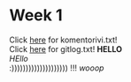 # Week 1    
Click [here](https://github.com/maizzuu/ot-harjoitustyo/blob/master/laskarit/viikko1/komentorivi.txt) for komentorivi.txt!  
Click [here](https://github.com/maizzuu/ot-harjoitustyo/blob/master/laskarit/viikko1/gitlog.txt) for gitlog.txt!
**HELLO**  
*HEllo*  
:))))))))))))))))))))
!!! *wooop*
